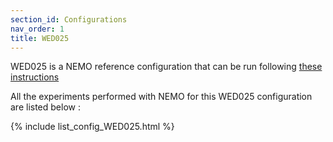 ```yaml
---
section_id: Configurations
nav_order: 1
title: WED025
---
```


WED025 is a NEMO reference configuration that can be run following [these instructions](https://zenodo.org/records/6817000#.Y065iOxBztE)

All the experiments performed with NEMO for this WED025 configuration are listed below :

{% include list_config_WED025.html %}

